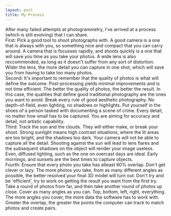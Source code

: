 ```yaml
---
layout: post
title: My Process
---
```


After many failed attempts at photogrammetry, I've arrived at a process (which is still evolving) that I can share.
<br>
First: Pick a good tool to shoot photographs with. A good camera is a one that is always with you, so something nice and compact that you can carry around. A camera that is focusses rapidly, and shoots quickly is a one that will save you time as you take your photos. A wide lens is also reccommended, as long as it doesn't suffer from any sort of distortion. Wider the lens, the more detail you can capture in one shot, which will save you from having to take too many photos.
<br>
Second: It's important to remember that the quality of photos is what will define the outcome. Post-processing yields minimal improvements and is not time efficient. The better the quality of photos, the better the result. In this case, the qualities that define good traditional photography are the ones you want to avoid. Break every rule of good aesthetic photography. No depth-of-field, even lighting, no shadows or highlights. Put yourself in the shoes of a person tasked with documenting a scene of crime. Every detail, no matter how small has to be captured. You are aiming for accuracy and detail, not artistic capability.
<br>
Third: Track the sun and the clouds. They will either make, or break your shoot. Strong sunlight means high contrast situations, where the lit areas are too bright, and the shadows too dark. Your camera will not be able to capture all the detail. Shooting against the sun will lead to lens flares and the subsequent shadows on the object will render your image useless. Even, diffused lighting, such as the one on overcast days are ideal. Early mornings, and sunsets are the best times to capture objects. 
<br>
Fourth: Ensure that every photo you take has atleast 60% overlap. Don't get clever or lazy. The more photos you take, from as many different angles as possible, the better resolved your final 3D model will turn out. Don't try and be 'efficient', try to work on getting the result you want from the first try. Take a round of photos from far, and then take another round of photos up close. Cover as many angles as you can. Top, bottom, left, right, everything. The more angles you cover, the more data the software has to work with. Greater the overlap, the greater the points the computer can track to match photos and create pairs. 